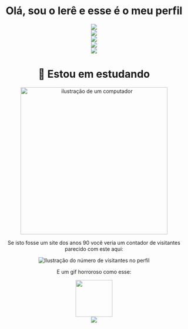 <div align="center">

# Olá, sou o Ierê e esse é o meu perfil

<div align="center">

<img src="https://raw.githubusercontent.com/SamirPaulb/SamirPaulb/refs/heads/main/assets/rainbow-superthin.webp">
  <br>

<img src="https://github-readme-stats.vercel.app/api/top-langs/?username=ierevigano&layout=pie&langs_count=16&theme=dark">

  <br>

<div align="center">
<img src="https://raw.githubusercontent.com/SamirPaulb/SamirPaulb/refs/heads/main/assets/rainbow-superthin.webp">

<div align="center">

<img src="https://github-readme-stats.vercel.app/api?username=ierevigano&theme=dark&show_icons=true">

<div align="center">

<div align="center">
<img src="https://raw.githubusercontent.com/SamirPaulb/SamirPaulb/refs/heads/main/assets/rainbow-superthin.webp">
  
# 🤫 Estou em estudando
<img src="https://raw.githubusercontent.com/MicaelliMedeiros/micaellimedeiros/master/image/computer-illustration.png" alt="ilustração de um computador" min-width="400px" max-width="400px" width="400px" align="center">

<div>
  <p>Se isto fosse um site dos anos 90 você veria um contador de visitantes parecido com este aqui:</p>
  
  <img
    src="https://profile-counter.glitch.me/ierevigano/count.svg"
    alt="Ilustração do número de visitantes no perfil"
  />
  
  <p>E um gif horroroso como esse:</p>
  <img src="https://media1.tenor.com/m/0tv0M1mz0KUAAAAC/bike-fail.gif" width="100">
</div>

<div align="center">

<img src="https://raw.githubusercontent.com/SamirPaulb/SamirPaulb/refs/heads/main/assets/rainbow-superthin.webp">
